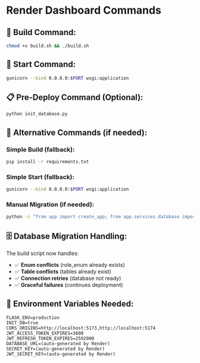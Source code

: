 # Render Dashboard Commands

## 🔧 **Build Command:**
```bash
chmod +x build.sh && ./build.sh
```

## 🚀 **Start Command:**
```bash
gunicorn --bind 0.0.0.0:$PORT wsgi:application
```

## 📋 **Pre-Deploy Command (Optional):**
```bash
python init_database.py
```

## 🎯 **Alternative Commands (if needed):**

### **Simple Build (fallback):**
```bash
pip install -r requirements.txt
```

### **Simple Start (fallback):**
```bash
gunicorn --bind 0.0.0.0:$PORT wsgi:application
```

### **Manual Migration (if needed):**
```bash
python -c "from app import create_app; from app.services.database import db; app = create_app(); app.app_context().push(); db.create_all()"
```

## 🗄️ **Database Migration Handling:**

The build script now handles:
- ✅ **Enum conflicts** (role_enum already exists)
- ✅ **Table conflicts** (tables already exist)
- ✅ **Connection retries** (database not ready)
- ✅ **Graceful failures** (continues deployment)

## 📝 **Environment Variables Needed:**
```
FLASK_ENV=production
INIT_DB=true
CORS_ORIGINS=http://localhost:5173,http://localhost:5174
JWT_ACCESS_TOKEN_EXPIRES=3600
JWT_REFRESH_TOKEN_EXPIRES=2592000
DATABASE_URL=(auto-generated by Render)
SECRET_KEY=(auto-generated by Render)
JWT_SECRET_KEY=(auto-generated by Render)
```